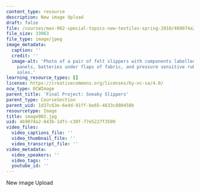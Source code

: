 ```yaml
---
content_type: resource
description: New image Upload
draft: false
file: /courses/mas-962-special-topics-new-textiles-spring-2010/469074a2843b1dfcc30f77e5227f3509_image002.jpg
file_size: 33963
file_type: image/jpeg
image_metadata:
  caption: ''
  credit: ''
  image-alt: 'Photo of a pair of felt slippers with components labelled: LEDs, solar
    panels, batteries under flaps of fabric, and pressure sensitive rubber under the
    soles.'
learning_resource_types: []
license: https://creativecommons.org/licenses/by-nc-sa/4.0/
ocw_type: OCWImage
parent_title: 'Final Project: Sneaky Slippers'
parent_type: CourseSection
parent_uid: 1d37c63e-6e4d-91ff-be65-4633c880458b
resourcetype: Image
title: image002.jpg
uid: 469074a2-843b-1dfc-c30f-77e5227f3509
video_files:
  video_captions_file: ''
  video_thumbnail_file: ''
  video_transcript_file: ''
video_metadata:
  video_speakers: ''
  video_tags: ''
  youtube_id: ''
---
```

New image Upload